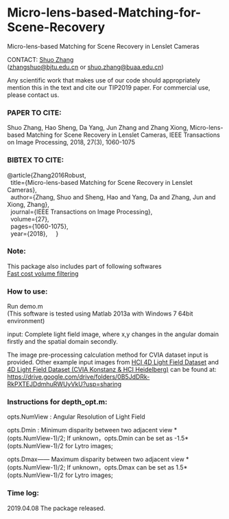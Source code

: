 # Micro-lens-based-Matching-for-Scene-Recovery
Micro-lens-based Matching for Scene Recovery in Lenslet Cameras 

CONTACT: [Shuo Zhang](https://shuozh.github.io/)  
(zhangshuo@bjtu.edu.cn or shuo.zhang@buaa.edu.cn)

Any scientific work that makes use of our code should appropriately
mention this in the text and cite our TIP2019 paper. For commercial
use, please contact us.

### PAPER TO CITE:

Shuo Zhang, Hao Sheng, Da Yang, Jun Zhang and Zhang Xiong,
Micro-lens-based Matching for Scene Recovery in Lenslet Cameras, 
IEEE Transactions on Image Processing, 2018, 27(3), 1060-1075

### BIBTEX TO CITE:

  @article{Zhang2016Robust,  
    title={Micro-lens-based Matching for Scene Recovery in Lenslet Cameras},  
    author={Zhang, Shuo and Sheng, Hao and Yang, Da and Zhang, Jun and Xiong, 
 		  Zhang},  
    journal={IEEE Transactions on Image Processing},  
    volume={27},  
    pages={1060-1075},  
    year={2018},  
    } 

### Note:

This package also includes part of following softwares  
[Fast cost volume filtering](https://www.ims.tuwien.ac.at/publications/tuw-210567)

### How to use:

Run demo.m  
(This software is tested using Matlab 2013a with Windows 7 64bit environment)

input: Complete light field image, where x,y changes in the angular domain firstly and the spatial domain secondly.

The image pre-processing calculation method for CVIA dataset input is provided. Other example input images from [HCI 4D Light Field Dataset](http://lightfieldgroup.iwr.uni-heidelberg.de/?page_id=713) and [4D Light Field Dataset (CVIA Konstanz & HCI Heidelberg)](http://hci-lightfield.iwr.uni-heidelberg.de/) can be found at: https://drive.google.com/drive/folders/0B5JdDRk-RkPXTEJDdmhuRWUyVkU?usp=sharing 

### Instructions for depth_opt.m: 
opts.NumView : Angular Resolution of Light Field

opts.Dmin : Minimum disparity between two adjacent view * (opts.NumView-1)/2; If unknown，opts.Dmin can be set as -1.5*(opts.NumView-1)/2 for Lytro images;

opts.Dmax—— Maximum disparity between two adjacent view * (opts.NumView-1)/2; If unknown，opts.Dmax can be set as 1.5*(opts.NumView-1)/2 for Lytro images;

### Time log:

2019.04.08 The package released.
